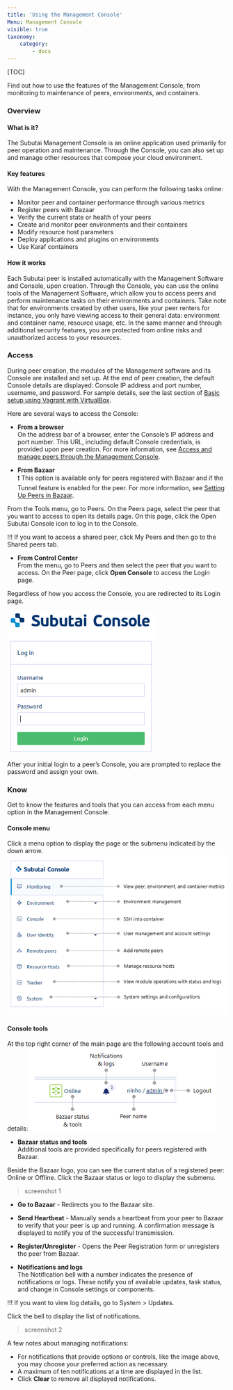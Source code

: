 ```yaml
---
title: 'Using the Management Console'
Menu: Management Console
visible: true
taxonomy:
    category:
        - docs
---
```


[TOC]

Find out how to use the features of the Management Console, from monitoring to maintenance of peers, environments, and containers. 

### Overview

#### What is it?

The Subutai Management Console is an online application used primarily for peer operation and maintenance. Through the Console, you can also set up and manage other resources that compose your cloud environment.

#### Key features

With the Management Console, you can perform the following tasks online:

* Monitor peer and container performance through various metrics
* Register peers with Bazaar
* Verify the current state or health of your peers
* Create and monitor peer environments and their containers
* Modify resource host parameters
* Deploy applications and plugins on environments
* Use Karaf containers

#### How it works

Each Subutai peer is installed automatically with the Management Software and Console, upon creation. Through the Console, you can use the online tools of the Management Software, which allow you to access peers and perform maintenance tasks on their environments and containers. Take note that for environments created by other users, like your peer renters for instance, you only have viewing access to their general data: environment and container name, resource usage, etc. In the same manner and through additional security features, you are protected from online risks and unauthorized access to your resources.
   
### Access

During peer creation, the modules of the Management software and its Console are installed and set up. At the end of peer creation, the default Console details are displayed: Console IP address and port number, username, and password. For sample details, see the last section of [Basic setup using Vagrant with VirtualBox](../../working-with-subutai/using-peeros/peeros-quick-install/virtualbox).

Here are several ways to access the Console:

* **From a browser**   
On the address bar of a browser, enter the Console’s IP address and port number. This URL, including default Console credentials, is provided upon peer creation. For more information, see [Access and manage peers through the Management Console](../../working-with-subutai/using-peeros/manage-peers).

* **From Bazaar**   
:heavy_exclamation_mark: This option is available only for peers registered with Bazaar and if the Tunnel feature is enabled for the peer. For more information, see [Setting Up Peers in Bazaar](../../working-with-subutai/using-bazaar/bazaar-tools).

From the Tools menu, go to Peers. On the Peers page, select the peer that you want to access to open its details page. On this page, click the Open Subutai Console icon to log in to the Console.

!!! If you want to access a shared peer, click My Peers and then go to the Shared peers tab.

* **From Control Center**    
From the menu, go to Peers and then select the peer that you want to access. On the Peer page, click **Open Console** to access the Login page.
	
Regardless of how you access the Console, you are redirected to its Login page.

![Console login](login.png) 

After your initial login to a peer’s Console, you are prompted to replace the password and assign your own.

### Know

Get to know the features and tools that you can access from each menu option in the Management Console.

#### Console menu

Click a menu option to display the page or the submenu indicated by the down arrow.
![Console menu](menu.png)

#### Console tools

At the top right corner of the main page are the following account tools and details:
![Console tools](account.png)

* **Bazaar status and tools**    
Additional tools are provided specifically for peers registered with Bazaar. 

Beside the Bazaar logo, you can see the current status of a registered peer: Online or Offline. Click the Bazaar status or logo to display the submenu.

> screenshot 1

  * **Go to Bazaar** - Redirects you to the Bazaar site.
  * **Send Heartbeat** - Manually sends a heartbeat from your peer to Bazaar to verify that your peer is up and running. A confirmation message is displayed to notify you of the successful transmission.
  * **Register/Unregister** - Opens the Peer Registration form or unregisters the peer from Bazaar.

* **Notifications and logs**    
  The Notification bell with a number indicates the presence of notifications or logs. These notify you of available updates, task status, and change in Console settings or components.
  
!!! If you want to view log details, go to System > Updates.

 Click the bell to display the list of notifications.

> screenshot 2

  A few notes about managing notifications:
  * For notifications that provide options or controls, like the image above, you may choose your preferred action as necessary. 
  * A maximum of ten notifications at a time are displayed in the list.
  * Click **Clear** to remove all displayed notifications.

